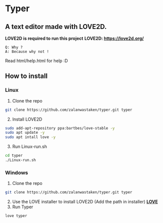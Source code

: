 # Typer<br>
## A text editor made with LOVE2D.<br>
**LOVE2D is required to run this project**
**LOVE2D: https://love2d.org/**
```
Q: Why ?
A: Because why not !
```
Read html/help.html for help :D<br>
## How to install
### Linux
1. Clone the repo
```BASH
git clone https://github.com/zalanwastaken/typer.git typer
```
2. Install LOVE2D
```BASH
sudo add-apt-repository ppa:bartbes/love-stable -y
sudo apt update -y
sudo apt intall love -y
```
3. Run Linux-run.sh
```BASH
cd typer
./Linux-run.sh
```
### Windows
1. Clone the repo
```BASH
git clone https://github.com/zalanwastaken/typer.git typer
```
2. Use the LOVE installer to install LOVE2D (Add the path in installer)
**[LOVE](https://love2d.org/)**
3. Run Typer
```BASH
love typer
```
